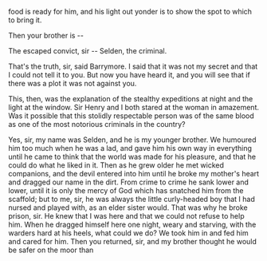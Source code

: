 food is ready for him, and his light out yonder is to show the spot to
which to bring it.

Then your brother is  -- 

The escaped convict, sir -- Selden, the criminal.

That's the truth, sir, said Barrymore. I said that it was not my
secret and that I could not tell it to you. But now you have heard it,
and you will see that if there was a plot it was not against you.

This, then, was the explanation of the stealthy expeditions at night and
the light at the window. Sir Henry and I both stared at the woman in
amazement. Was it possible that this stolidly respectable person was of
the same blood as one of the most notorious criminals in the country?

Yes, sir, my name was Selden, and he is my younger brother. We
humoured him too much when he was a lad, and gave him his own way in
everything until he came to think that the world was made for his
pleasure, and that he could do what he liked in it. Then as he grew
older he met wicked companions, and the devil entered into him until he
broke my mother's heart and dragged our name in the dirt. From crime to
crime he sank lower and lower, until it is only the mercy of God which
has snatched him from the scaffold; but to me, sir, he was always the
little curly-headed boy that I had nursed and played with, as an elder
sister would. That was why he broke prison, sir. He knew that I was here
and that we could not refuse to help him. When he dragged himself here
one night, weary and starving, with the warders hard at his heels, what
could we do? We took him in and fed him and cared for him. Then you
returned, sir, and my brother thought he would be safer on the moor than

